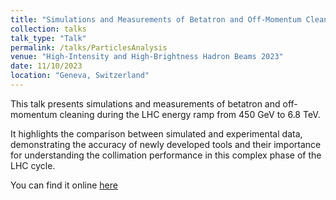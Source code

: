 ```yaml
---
title: "Simulations and Measurements of Betatron and Off-Momentum Cleaning Performance in the Energy Ramp at the LHC"
collection: talks
talk_type: "Talk"
permalink: /talks/ParticlesAnalysis
venue: "High-Intensity and High-Brightness Hadron Beams 2023"
date: 11/10/2023
location: "Geneva, Switzerland"
---
```


This talk presents simulations and measurements of betatron and off-momentum cleaning during the LHC energy ramp from 450 GeV to 6.8 TeV. 

<!--more-->

It highlights the comparison between simulated and experimental data, demonstrating the accuracy of newly developed tools and their importance for understanding the collimation performance in this complex phase of the LHC cycle.

You can find it online [here](https://indico.cern.ch/event/1138716/contributions/5558692/)
